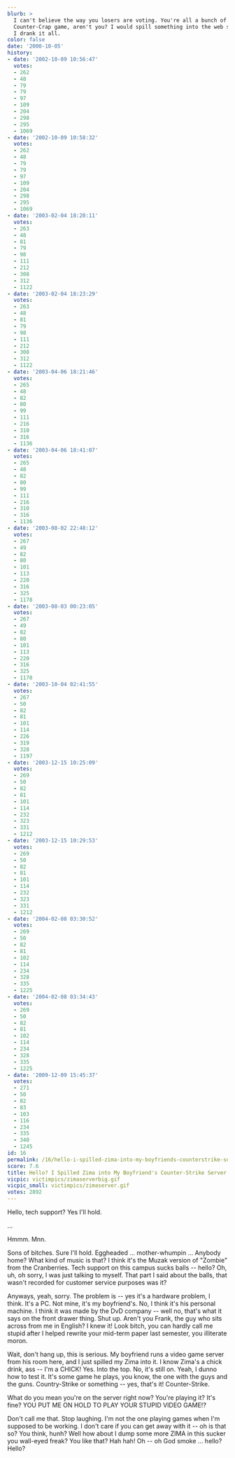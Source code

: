 ```yaml
---
blurb: >
  I can't believe the way you losers are voting. You're all a bunch of fans of that
  Counter-Crap game, aren't you? I would spill something into the web servers, but
  I drank it all.
color: false
date: '2000-10-05'
history:
- date: '2002-10-09 10:56:47'
  votes:
  - 262
  - 48
  - 79
  - 79
  - 97
  - 109
  - 204
  - 298
  - 295
  - 1069
- date: '2002-10-09 10:58:32'
  votes:
  - 262
  - 48
  - 79
  - 79
  - 97
  - 109
  - 204
  - 298
  - 295
  - 1069
- date: '2003-02-04 18:20:11'
  votes:
  - 263
  - 48
  - 81
  - 79
  - 98
  - 111
  - 212
  - 308
  - 312
  - 1122
- date: '2003-02-04 18:23:29'
  votes:
  - 263
  - 48
  - 81
  - 79
  - 98
  - 111
  - 212
  - 308
  - 312
  - 1122
- date: '2003-04-06 18:21:46'
  votes:
  - 265
  - 48
  - 82
  - 80
  - 99
  - 111
  - 216
  - 310
  - 316
  - 1136
- date: '2003-04-06 18:41:07'
  votes:
  - 265
  - 48
  - 82
  - 80
  - 99
  - 111
  - 216
  - 310
  - 316
  - 1136
- date: '2003-08-02 22:48:12'
  votes:
  - 267
  - 49
  - 82
  - 80
  - 101
  - 113
  - 220
  - 316
  - 325
  - 1178
- date: '2003-08-03 00:23:05'
  votes:
  - 267
  - 49
  - 82
  - 80
  - 101
  - 113
  - 220
  - 316
  - 325
  - 1178
- date: '2003-10-04 02:41:55'
  votes:
  - 267
  - 50
  - 82
  - 81
  - 101
  - 114
  - 226
  - 319
  - 328
  - 1197
- date: '2003-12-15 10:25:09'
  votes:
  - 269
  - 50
  - 82
  - 81
  - 101
  - 114
  - 232
  - 323
  - 331
  - 1212
- date: '2003-12-15 10:29:53'
  votes:
  - 269
  - 50
  - 82
  - 81
  - 101
  - 114
  - 232
  - 323
  - 331
  - 1212
- date: '2004-02-08 03:30:52'
  votes:
  - 269
  - 50
  - 82
  - 81
  - 102
  - 114
  - 234
  - 328
  - 335
  - 1225
- date: '2004-02-08 03:34:43'
  votes:
  - 269
  - 50
  - 82
  - 81
  - 102
  - 114
  - 234
  - 328
  - 335
  - 1225
- date: '2009-12-09 15:45:37'
  votes:
  - 271
  - 50
  - 82
  - 83
  - 103
  - 116
  - 234
  - 335
  - 340
  - 1245
id: 16
permalink: /16/hello-i-spilled-zima-into-my-boyfriends-counterstrike-server/
score: 7.6
title: Hello? I Spilled Zima into My Boyfriend's Counter-Strike Server
vicpic: victimpics/zimaserverbig.gif
vicpic_small: victimpics/zimaserver.gif
votes: 2892
---
```


Hello, tech support? Yes I'll hold.

...

Hmmm. Mnn.

Sons of bitches. Sure I'll hold. Eggheaded ... mother-whumpin ...
Anybody home? What kind of music is that? I think it's the Muzak version
of "Zombie" from the Cranberries. Tech support on this campus sucks
balls -- hello? Oh, uh, oh sorry, I was just talking to myself. That
part I said about the balls, that wasn't recorded for customer service
purposes was it?

Anyways, yeah, sorry. The problem is -- yes it's a hardware problem, I
think. It's a PC. Not mine, it's my boyfriend's. No, I think it's his
personal machine. I think it was made by the DvD company -- well no,
that's what it says on the front drawer thing. Shut up. Aren't you
Frank, the guy who sits across from me in English? I knew it! Look
bitch, you can hardly call me stupid after I helped rewrite your
mid-term paper last semester, you illiterate moron.

Wait, don't hang up, this is serious. My boyfriend runs a video game
server from his room here, and I just spilled my Zima into it. I know
Zima's a chick drink, ass -- I'm a CHICK! Yes. Into the top. No, it's
still on. Yeah, I dunno how to test it. It's some game he plays, you
know, the one with the guys and the guns. Country-Strike or something --
yes, that's it! Counter-Strike.

What do you mean you're on the server right now? You're playing it? It's
fine? YOU PUT ME ON HOLD TO PLAY YOUR STUPID VIDEO GAME!?

Don't call me that. Stop laughing. I'm not the one playing games when
I'm supposed to be working. I don't care if you can get away with it --
oh is that so? You think, hunh? Well how about I dump some more ZIMA in
this sucker you wall-eyed freak? You like that? Hah hah! Oh -- oh God
smoke ... hello? Hello?
